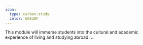 ```yaml
---
icon:
  type: carbon:study
  color: 00838F
---
```


This module will immerse students into the cultural and academic experience of living and studying abroad. ... 
